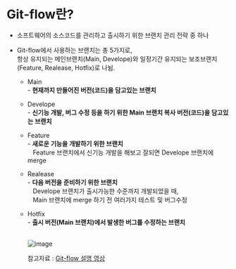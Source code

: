 # Git-flow란?

- 소프트웨어의 소스코드를 관리하고 출시하기 위한 브랜치 관리 전략 중 하나

- Git-flow에서 사용하는 브랜치는 총 5가지로, <br>
  항상 유지되는 메인브랜치(Main, Develope)와 일정기간 유지되는 보조브랜치(Feature, Realease, Hotfix)로 나뉨.

  * Main<br> - <b>현재까지 만들어진 버전(코드)을 담고있는 브랜치</b>

  * Develope<br> - <b>신기능 개발, 버그 수정 등을 하기 위한 Main 브랜치 복사 버전(코드)을 담고있는 브랜치</b>

  * Feature<br> - <b>새로운 기능을 개발하기 위한 브랜치</b><br>
    &nbsp;&nbsp; Feature 브랜치에서 신기능 개발을 해보고 잘되면 Develope 브랜치에 merge

  * Realease<br> - <b>다음 버전을 준비하기 위한 브랜치</b><br>
    &nbsp;&nbsp; Develope 브랜치가 출시가능한 수준까지 개발되었을 때,<br>
    &nbsp;&nbsp; Main 브랜치에 merge 하기 전 여러가지 테스트 및 버그수정

  * Hotfix<br> - <b>출시 버전(Main 브랜치)에서 발생한 버그를 수정하는 브랜치</b><br><br>
    
    ![image](https://github.com/KYOUNGBEOM/STUDY/assets/112946948/820367b4-786c-4e5a-93e3-a565851f4369)

    참고자료 : [Git-flow 설명 영상](https://www.google.com)

